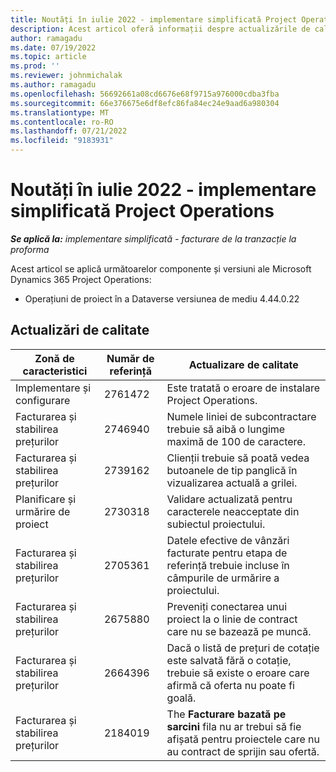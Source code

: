 ```yaml
---
title: Noutăți în iulie 2022 - implementare simplificată Project Operations
description: Acest articol oferă informații despre actualizările de calitate care sunt disponibile în versiunea Microsoft din iulie 2022 Dynamics 365 Project Operations implementare simplă.
author: ramagadu
ms.date: 07/19/2022
ms.topic: article
ms.prod: ''
ms.reviewer: johnmichalak
ms.author: ramagadu
ms.openlocfilehash: 56692661a08cd6676e68f9715a976000cdba3fba
ms.sourcegitcommit: 66e376675e6df8efc86fa84ec24e9aad6a980304
ms.translationtype: MT
ms.contentlocale: ro-RO
ms.lasthandoff: 07/21/2022
ms.locfileid: "9183931"
---
```

# <a name="whats-new-july-2022---project-operations-lite-deployment"></a>Noutăți în iulie 2022 - implementare simplificată Project Operations

_**Se aplică la:** implementare simplificată - facturare de la tranzacție la proforma_

Acest articol se aplică următoarelor componente și versiuni ale Microsoft Dynamics 365 Project Operations:

- Operațiuni de proiect în a Dataverse versiunea de mediu 4.44.0.22

## <a name="quality-updates"></a>Actualizări de calitate

| Zonă de caracteristici | Număr de referință | Actualizare de calitate |
| --- | --- | --- |
| Implementare și configurare | 2761472 | Este tratată o eroare de instalare Project Operations. |
| Facturarea și stabilirea prețurilor | 2746940 | Numele liniei de subcontractare trebuie să aibă o lungime maximă de 100 de caractere. |
| Facturarea și stabilirea prețurilor | 2739162 | Clienții trebuie să poată vedea butoanele de tip panglică în vizualizarea actuală a grilei. |
| Planificare și urmărire de proiect | 2730318 | Validare actualizată pentru caracterele neacceptate din subiectul proiectului. |
| Facturarea și stabilirea prețurilor | 2705361 | Datele efective de vânzări facturate pentru etapa de referință trebuie incluse în câmpurile de urmărire a proiectului. |
| Facturarea și stabilirea prețurilor | 2675880 | Preveniți conectarea unui proiect la o linie de contract care nu se bazează pe muncă. |
| Facturarea și stabilirea prețurilor | 2664396 | Dacă o listă de prețuri de cotație este salvată fără o cotație, trebuie să existe o eroare care afirmă că oferta nu poate fi goală. |
| Facturarea și stabilirea prețurilor | 2184019 | The **Facturare bazată pe sarcini** fila nu ar trebui să fie afișată pentru proiectele care nu au contract de sprijin sau ofertă. |
